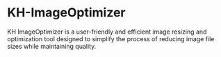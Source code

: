 # KH-ImageOptimizer
KH ImageOptimizer is a user-friendly and efficient image resizing and optimization tool designed to simplify the process of reducing image file sizes while maintaining quality. 
